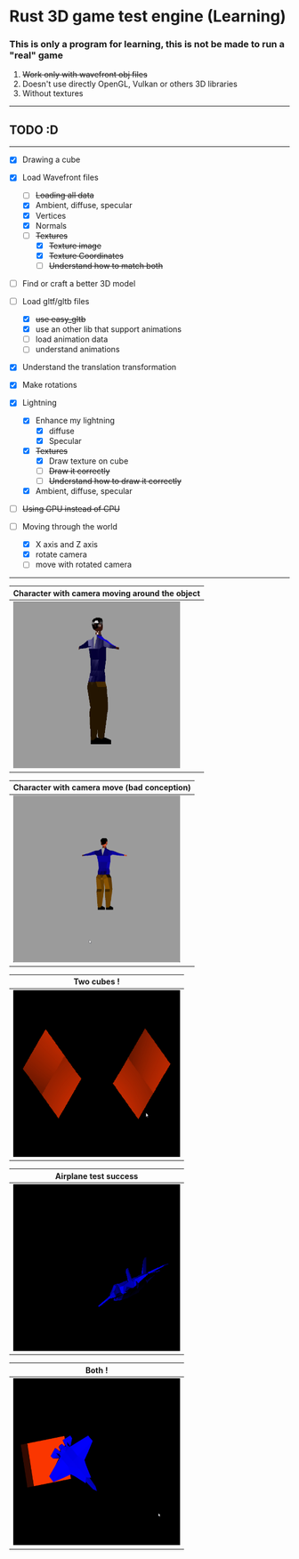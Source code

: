 # Rust 3D game test engine (Learning)

### This is only a program for learning, this is not be made to run a "real" game

1. ~~Work only with wavefront obj files~~
2. Doesn't use directly OpenGL, Vulkan or others 3D libraries
3. Without textures
----------------------
## TODO :D
----------------------
- [x] Drawing a cube
- [x] Load Wavefront files
    - [ ] ~~Loading all data~~
    - [x] Ambient, diffuse, specular
    - [x] Vertices
    - [x] Normals
    - [ ] ~~Textures~~
        - [x] ~~Texture image~~
        - [x] ~~Texture Coordinates~~
        - [ ] ~~Understand how to match both~~

- [ ] Find or craft a better 3D model

- [ ] Load gltf/gltb files
    - [x] ~~use easy_gltb~~
    - [x] use an other lib that support animations
    - [ ] load animation data
    - [ ] understand animations

- [x] Understand the translation transformation
- [x] Make rotations

- [x] Lightning
    - [x] Enhance my lightning
        - [x] diffuse 
        - [x] Specular
    - [x] ~~Textures~~
        - [x] Draw texture on cube
        - [ ] ~~Draw it correctly~~
        - [ ] ~~Understand how to draw it correctly~~

    - [x] Ambient, diffuse, specular
    
- [ ] ~~Using GPU instead of CPU~~
- [ ] Moving through the world
    - [x] X axis and Z axis
    - [x] rotate camera
    - [ ] move with rotated camera
----------------------
| Character with camera moving around the object |
| ----------- |
| <img height="300" width="300" src="./demos/camera_move_around.gif"> |

| Character with camera move (bad conception) |
| ----------- |
| <img height="300" width="300" src="./demos/character_slide.gif"> |

| Two cubes ! |
| ----------- |
| <img height="300" width="300" src="./demos/two_cubes.gif"> |


| Airplane test success |
| ---------------- |
| <img height="300" width="300" src="./demos/airplane_success.gif"> |


| Both ! |
| ----------- |
| <img height="300" width="300" src="./demos/cube_and_airplane.gif"> |

